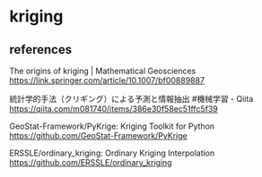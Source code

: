 # kriging

##  references
The origins of kriging | Mathematical Geosciences
https://link.springer.com/article/10.1007/bf00889887

統計学的手法（クリギング）による予測と情報抽出 #機械学習 - Qiita
https://qiita.com/m081740/items/386e30f58ec51ffc5f39

GeoStat-Framework/PyKrige: Kriging Toolkit for Python
https://github.com/GeoStat-Framework/PyKrige

ERSSLE/ordinary_kriging: Ordinary Kriging Interpolation
https://github.com/ERSSLE/ordinary_kriging
